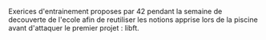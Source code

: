 Exerices d'entrainement proposes par 42 pendant la semaine de decouverte de l'ecole afin de reutiliser les notions apprise lors de la piscine avant d'attaquer le premier projet : libft.

